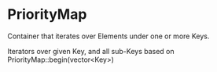 # PriorityMap
Container that iterates over Elements under one or more Keys.

Iterators over given Key, and all sub-Keys based on PriorityMap::begin(vector\<Key\>)
